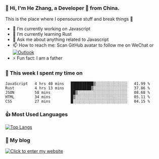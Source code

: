 ### 👋 Hi, I'm He Zhang, a Developer 🚀 from China.

This is the place where I opensource stuff and break things :rofl:

- 🔭  I’m currently working on Javascript
- 🌱  I’m currently learning Rust
- 💬  Ask me about anything related to Javascript
- 📫  How to reach me: Scan GitHub avatar to follow me on WeChat or [![Outlook](https://img.shields.io/badge/-Outlook-0078D4?style=flat&logo=Microsoft-Outlook&logoColor=white)](mailto:link@zhanghe.cool)
- ⚡  Fun fact: I am a father

### 💪 This week I spent my time on 
<!--START_SECTION:waka-->
```text
JavaScript   4 hrs 40 mins   ██████████▒░░░░░░░░░░░░░░   41.99 % 
Rust         4 hrs 13 mins   █████████▒░░░░░░░░░░░░░░░   37.86 % 
JSON         58 mins         ██▒░░░░░░░░░░░░░░░░░░░░░░   08.68 % 
HTML         34 mins         █▒░░░░░░░░░░░░░░░░░░░░░░░   05.11 % 
CSS          27 mins         █░░░░░░░░░░░░░░░░░░░░░░░░   04.15 % 
```
<!--END_SECTION:waka-->

### 👍 Most Used Languages
[![Top Langs](https://github-readme-stats.vercel.app/api/top-langs/?username=zhanghecool&layout=compact)](https://zhanghe.cool)

### 🌈 My blog 
[![Click to enter my website](https://cdn.jsdelivr.net/gh/zhanghecool/assets/images/gif/zhanghecools.gif)](https://zhanghe.cool)
